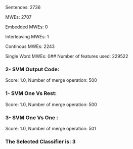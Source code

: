 Sentences: 2736

MWEs: 2707

Embedded MWEs: 0

Interleaving MWEs: 1

Continous MWEs: 2243

Single Word MWEs: 0## Number of features used: 229522

### 2- SVM Output Code: 
Score: 1.0, Number of merge operation: 500
### 1- SVM One Vs Rest: 
Score: 1.0, Number of merge operation: 500
### 3- SVM One Vs One : 
Score: 1.0, Number of merge operation: 501
### The Selected Classifier is: 3
